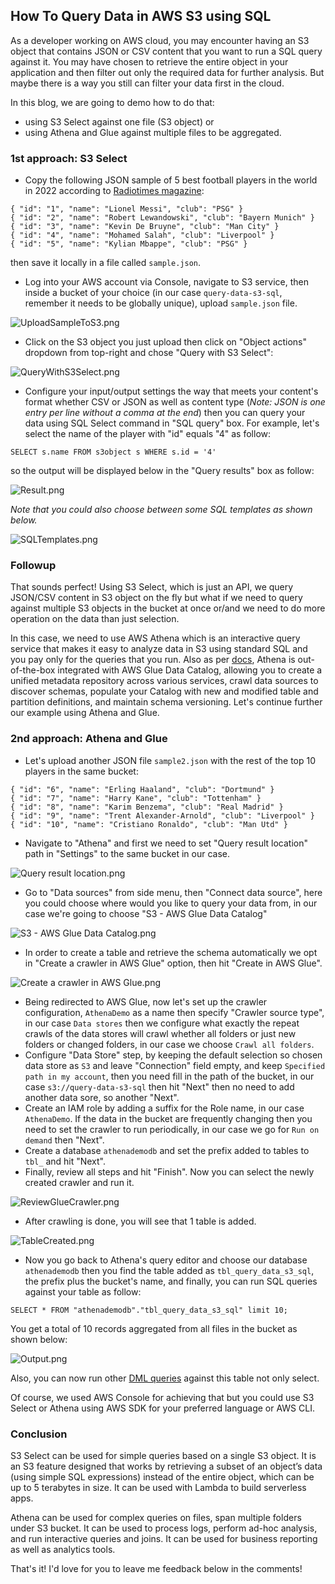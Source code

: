 ## How To Query Data in AWS S3 using SQL

As a developer working on AWS cloud, you may encounter having an S3 object that contains JSON or CSV content that you want to run a SQL query against it. You may have chosen to retrieve the entire object in your application and then filter out only the required data for further analysis. But maybe there is a way you still can filter your data first in the cloud.

In this blog, we are going to demo how to do that:
- using S3 Select against one file (S3 object) or
- using Athena and Glue against multiple files to be aggregated.
 
### 1st approach: S3 Select

- Copy the following JSON sample of 5 best football players in the world in 2022 according to [Radiotimes magazine](https://www.radiotimes.com/tv/sport/football/best-football-players-world/):
```
{ "id": "1", "name": "Lionel Messi", "club": "PSG" }
{ "id": "2", "name": "Robert Lewandowski", "club": "Bayern Munich" }
{ "id": "3", "name": "Kevin De Bruyne", "club": "Man City" }
{ "id": "4", "name": "Mohamed Salah", "club": "Liverpool" }
{ "id": "5", "name": "Kylian Mbappe", "club": "PSG" }
```
then save it locally in a file called `sample.json`.

- Log into your AWS account via Console, navigate to S3 service, then inside a bucket of your choice (in our case `query-data-s3-sql`, remember it needs to be globally unique), upload `sample.json` file.

![UploadSampleToS3.png](https://cdn.hashnode.com/res/hashnode/image/upload/v1643211687397/Tduy5UnAb.png)

- Click on the S3 object you just upload then click on "Object actions" dropdown from top-right and chose "Query with S3 Select":

![QueryWithS3Select.png](https://cdn.hashnode.com/res/hashnode/image/upload/v1643211553455/UgWmFN9dk.png)

- Configure your input/output settings the way that meets your content's format whether CSV or JSON as well as content type (*Note: JSON is one entry per line without a comma at the end*) then you can query your data using SQL Select command in "SQL query" box. For example, let's select the name of the player with "id" equals "4" as follow:

```
SELECT s.name FROM s3object s WHERE s.id = '4'
```

so the output will be displayed below in the "Query results" box as follow:

![Result.png](https://cdn.hashnode.com/res/hashnode/image/upload/v1643212619416/tjWy25v7J.png)

*Note that you could also choose between some SQL templates as shown below.*

![SQLTemplates.png](https://cdn.hashnode.com/res/hashnode/image/upload/v1643214415987/TMqG9dMTA.png)

### Followup

That sounds perfect! Using S3 Select, which is just an API, we query JSON/CSV content in S3 object on the fly but what if we need to query against multiple S3 objects in the bucket at once or/and we need to do more operation on the data than just selection.

In this case, we need to use AWS Athena which is an interactive query service that makes it easy to analyze data in S3 using standard SQL and you pay only for the queries that you run. Also as per [docs](https://aws.amazon.com/athena), Athena is out-of-the-box integrated with AWS Glue Data Catalog, allowing you to create a unified metadata repository across various services, crawl data sources to discover schemas, populate your Catalog with new and modified table and partition definitions, and maintain schema versioning. Let's continue further our example using Athena and Glue.

### 2nd approach: Athena and Glue

- Let's upload another JSON file `sample2.json` with the rest of the top 10 players in the same bucket:

```
{ "id": "6", "name": "Erling Haaland", "club": "Dortmund" }
{ "id": "7", "name": "Harry Kane", "club": "Tottenham" }
{ "id": "8", "name": "Karim Benzema", "club": "Real Madrid" }
{ "id": "9", "name": "Trent Alexander-Arnold", "club": "Liverpool" }
{ "id": "10", "name": "Cristiano Ronaldo", "club": "Man Utd" }
```
- Navigate to "Athena" and first we need to set "Query result location" path in "Settings" to the same bucket in our case.

![Query result location.png](https://cdn.hashnode.com/res/hashnode/image/upload/v1643219665741/CgXgTragV.png)

- Go to "Data sources" from side menu, then "Connect data source", here you could choose where would you like to query your data from, in our case we're going to choose "S3 - AWS Glue Data Catalog"

![S3 - AWS Glue Data Catalog.png](https://cdn.hashnode.com/res/hashnode/image/upload/v1643219788507/upqGKI0m29.png)

- In order to create a table and retrieve the schema automatically we opt in "Create a crawler in AWS Glue" option, then hit "Create in AWS Glue".

![Create a crawler in AWS Glue.png](https://cdn.hashnode.com/res/hashnode/image/upload/v1643220024981/HUk2V8eUL.png)

- Being redirected to AWS Glue, now let's set up the crawler configuration, `AthenaDemo` as a name then specify "Crawler source type", in our case `Data stores` then we configure what exactly the repeat crawls of the data stores will crawl whether all folders or just new folders or changed folders, in our case we choose `Crawl all folders`.
- Configure "Data Store" step, by keeping the default selection so chosen data store as `S3` and leave "Connection" field empty, and keep  `Specified path in my account`, then you need fill in the path of the bucket, in our case `s3://query-data-s3-sql` then hit "Next" then no need to add another data sore, so another "Next".
- Create an IAM role by adding a suffix for the Role name, in our case `AthenaDemo`. If the data in the bucket are frequently changing then you need to set the crawler to run periodically, in our case we go for `Run on demand` then "Next".
- Create a database `athenademodb` and set the prefix added to tables to `tbl_` and hit "Next".
- Finally, review all steps and hit "Finish". Now you can select the newly created crawler and run it.

![ReviewGlueCrawler.png](https://cdn.hashnode.com/res/hashnode/image/upload/v1643220793195/u8ax0PF1c.png)

- After crawling is done, you will see that 1 table is added.

![TableCreated.png](https://cdn.hashnode.com/res/hashnode/image/upload/v1643221550076/4w4yr4Apb.png)

- Now you go back to Athena's query editor and choose our database `athenademodb` then you find the table added as `tbl_query_data_s3_sql`, the prefix plus the bucket's name, and finally, you can run SQL queries against your table as follow:

```
SELECT * FROM "athenademodb"."tbl_query_data_s3_sql" limit 10;
```

You get a total of 10 records aggregated from all files in the bucket as shown below:

![Output.png](https://cdn.hashnode.com/res/hashnode/image/upload/v1643221692468/q1ybUtZhP.png)

Also, you can now run other [DML queries](https://docs.aws.amazon.com/athena/latest/ug/functions-operators-reference-section.html) against this table not only select.

Of course, we used AWS Console for achieving that but you could use S3 Select or Athena using AWS SDK for your preferred language or AWS CLI.

### Conclusion

S3 Select can be used for simple queries based on a single S3 object. It is an S3 feature designed that works by retrieving a subset of an object’s data (using simple SQL expressions) instead of the entire object, which can be up to 5 terabytes in size. It can be used with Lambda to build serverless apps.

Athena can be used for complex queries on files, span multiple folders under S3 bucket. It can be used to process logs, perform ad-hoc analysis, and run interactive queries and joins. It can be used for business reporting as well as analytics tools.

That's it! I'd love for you to leave me feedback below in the comments! 


